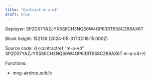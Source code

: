 ```yaml
---
title: "Contract m-a-v4"
draft: true
---
```

Deployer: SP2D07YAZJYX5S6CH3NQS6W4GP63BT6S8CZ88AX6T


 



Block height: 152136 (2024-05-31T02:16:15.000Z)

Source code: {{<contractref "m-a-v4" SP2D07YAZJYX5S6CH3NQS6W4GP63BT6S8CZ88AX6T m-a-v4>}}

Functions:

* mng-airdrop _public_
